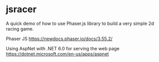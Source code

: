 # jsracer
A quick demo of how to use Phaser.js library to build a very simple 2d racing game.

Phaser JS
https://newdocs.phaser.io/docs/3.55.2/

Using AspNet with .NET 6.0 for serving the web page
https://dotnet.microsoft.com/en-us/apps/aspnet